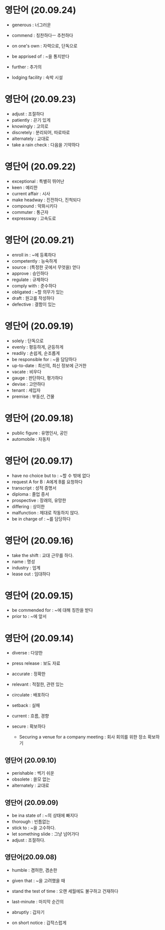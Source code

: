 # 영단어 (20.09.24)

- generous : 너그러운

- commend : 칭찬하다ㅡ 추천하다

- on one's own : 자력으로, 단독으로

- be apprised of : ~을 통지받다

- further : 추가의

- lodging facility : 숙박 시설

  

# 영단어 (20.09.23)

- adjust : 조절하다
- patiently : 끈기 있게
- knowingly : 고의로
- discretely : 분리되어, 따로따로
- alternately : 교대로
- take a rain check : 다음을 기약하다



# 영단어 (20.09.22)

- exceptional : 특별히 뛰어난
- keen : 예리한
- current affair : 시사
- make headway : 진전하다, 진척되다
- compound : 악화시키다
- commuter : 통근자
- expressway : 고속도로



# 영단어 (20.09.21)

- enroll in : ~에 등록하다
- competently : 능숙하게
- source : (특정한 곳에서 무엇을) 얻다
- approve : 승인하다
- regulate : 규제하다
- comply with : 준수하다
- obligated : ~할 의무가 있는
- draft : 원고를 작성하다
- defective : 결함이 있는

# 영단어 (20.09.19)

- solely : 단독으로
- evenly : 평등하게, 균등하게
- readily : 손쉽게, 순조롭게
- be responsible for : ~을 담당하다
- up-to-date : 최신의, 최신 정보에 근거한
- vacate : 비우다
- gauge : 판단하다, 평가하다
- devise : 고안하다
- tenant : 세입자
- premise : 부동산, 건물



# 영단어 (20.09.18)

- public figure : 유명인사, 공인
- automobile : 자동차



# 영단어 (20.09.17)

- have no choice but to : ~할 수 밖에 없다
- request A for B : A에게 B를 요청하다
- transcript : 성적 증명서
- diploma : 졸업 증서
- prospective : 장래의, 유망한
- differing : 상이한
- malfunction : 제대로 작동하지 않다.
- be in charge of : ~를 담당하다



# 영단어 (20.09.16)

- take the shift : 교대 근무를 하다.
- name : 명성
- industry : 업계
- lease out : 임대하다



# 영단어 (20.09.15)

- be commended for : ~에 대해 칭찬을 받다
- prior to : ~에 앞서



# 영단어 (20.09.14)

- diverse : 다양한
- press release : 보도 자료
- accurate : 정확한
- relevant : 적절한, 관련 있는
- circulate : 배포하다
- setback : 실패
- current : 흐름, 경향

- secure : 확보하다
  - Securing a venue for a company meeting : 회사 회의를 위한 장소 확보하기



## 영단어 (20.09.10)

- perishable : 썩기 쉬운
- obsolete : 쓸모 없는
- alternately : 교대로



## 영단어 (20.09.09)

- be ina state of : ~의 상태에 빠지다
- thorough : 빈틈없는
- stick to : ~을 고수하다.
- let something slide : 그냥 넘어가다
- adjust : 조절하다.



## 영단어(20.09.08)

- humble : 겸허한, 겸손한

- given that : ~을 고려했을 때

- stand the test of time : 오랜 세월에도 불구하고 건재하다
- last-minute : 마지막 순간의
- abruptly : 갑자기
- on short notice : 갑작스럽게